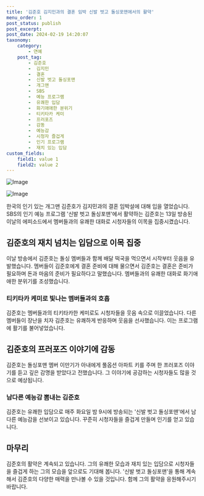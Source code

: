 ```yaml
---
title: '김준호 김지민과의 결혼 임박 신발 벗고 돌싱포맨에서의 활약'
menu_order: 1
post_status: publish
post_excerpt: 
post_date: 2024-02-19 14:20:07
taxonomy:
    category:
        - 연예
    post_tag:
        - 김준호
        -  김지민
        -  결혼
        -  신발 벗고 돌싱포맨
        -  개그맨
        -  SBS
        -  예능 프로그램
        -  유쾌한 입담
        -  화기애애한 분위기
        -  티키타카 케미
        -  프러포즈
        -  감동
        -  예능감
        -  시청자 즐겁게
        -  인기 프로그램
        -  재치 있는 입담
custom_fields:
    field1: value 1
    field2: value 2
---
```


![Image](https://mimgnews.pstatic.net/image/076/2024/02/14/2024021401000882500117232_20240214075707934.jpg?type=w540)

![Image](https://ssl.pstatic.net/mimgnews/image/076/2024/02/14/2024021401000882500117231_20240214075707937.jpg?type=w540)

한국의 인기 있는 개그맨 김준호가 김지민과의 결혼 임박설에 대해 입을 열었습니다. SBS의 인기 예능 프로그램 '신발 벗고 돌싱포맨'에서 활약하는 김준호는 13일 방송된 이날의 에피소드에서 멤버들과의 유쾌한 대화로 시청자들의 이목을 집중시켰습니다.
## 김준호의 재치 넘치는 입담으로 이목 집중
이날 방송에서 김준호는 돌싱 멤버들과 함께 배달 떡국을 먹으면서 시작부터 웃음을 유발했습니다. 멤버들이 김준호에게 결혼 준비에 대해 물으면서 김준호는 결혼은 준비가 필요하며 돈과 마음의 준비가 필요하다고 말했습니다. 멤버들과의 유쾌한 대화로 화기애애한 분위기를 조성했습니다.
### 티키타카 케미로 빛나는 멤버들과의 호흡
김준호는 멤버들과의 티키타카한 케미로도 시청자들을 웃음 속으로 이끌었습니다. 다른 멤버들이 장난을 치자 김준호는 유쾌하게 반응하며 웃음을 선사했습니다. 이는 프로그램에 활기를 불어넣었습니다.
## 김준호의 프러포즈 이야기에 감동
김준호는 돌싱포맨 멤버 이만기가 아내에게 풀옵션 아파트 키를 주며 한 프러포즈 이야기를 듣고 깊은 감명을 받았다고 전했습니다. 그 이야기에 공감하는 시청자들도 많을 것으로 예상됩니다.
### 남다른 예능감 뽐내는 김준호
김준호는 유쾌한 입담으로 매주 화요일 밤 9시에 방송되는 '신발 벗고 돌싱포맨'에서 남다른 예능감을 선보이고 있습니다. 꾸준히 시청자들을 즐겁게 만들며 인기를 얻고 있습니다.
## 마무리
김준호의 활약은 계속되고 있습니다. 그의 유쾌한 모습과 재치 있는 입담으로 시청자들을 즐겁게 하는 그의 모습을 앞으로도 기대해 봅니다. '신발 벗고 돌싱포맨'을 통해 계속해서 김준호의 다양한 매력을 만나볼 수 있을 것입니다. 함께 그의 활약을 응원해주시기 바랍니다.

